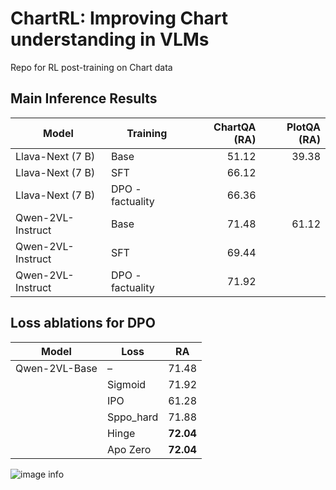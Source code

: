 # ChartRL: Improving Chart understanding in VLMs 

Repo for RL post-training on Chart data

## Main Inference Results

| Model                     | Training  | ChartQA (RA) | PlotQA (RA) |
|---------------------------|-----------|-------------:|------------:|
| Llava-Next (7 B)          | Base      | 51.12        | 39.38       |
| Llava-Next (7 B)          | SFT       | 66.12        |             |
| Llava-Next (7 B)          | DPO - factuality| 66.36  |             |
| Qwen-2VL-Instruct         | Base      | 71.48        | 61.12       |
| Qwen-2VL-Instruct         | SFT       | 69.44        |             |
| Qwen-2VL-Instruct         | DPO - factuality| 71.92  |             |

## Loss ablations for DPO

| Model          | Loss       | RA    |
|----------------|------------|-------|
| Qwen-2VL-Base  | –          | 71.48 |
|                | Sigmoid    | 71.92 |
|                | IPO        | 61.28 |
|                | Sppo_hard  | 71.88 |
|                | Hinge      | **72.04** |
|                | Apo Zero   | **72.04** |


![image info](./ablation-dpo-loss "Ablation DPO Loss")



